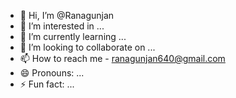 - 👋 Hi, I’m @Ranagunjan
- 👀 I’m interested in ...
- 🌱 I’m currently learning ...
- 💞️ I’m looking to collaborate on ...
- 📫 How to reach me - ranagunjan640@gmail.com
- 😄 Pronouns: ...
- ⚡ Fun fact: ...

<!---
Ranagunjan/Ranagunjan is a ✨ special ✨ repository because its `README.md` (this file) appears on your GitHub profile.
You can click the Preview link to take a look at your changes.
--->
